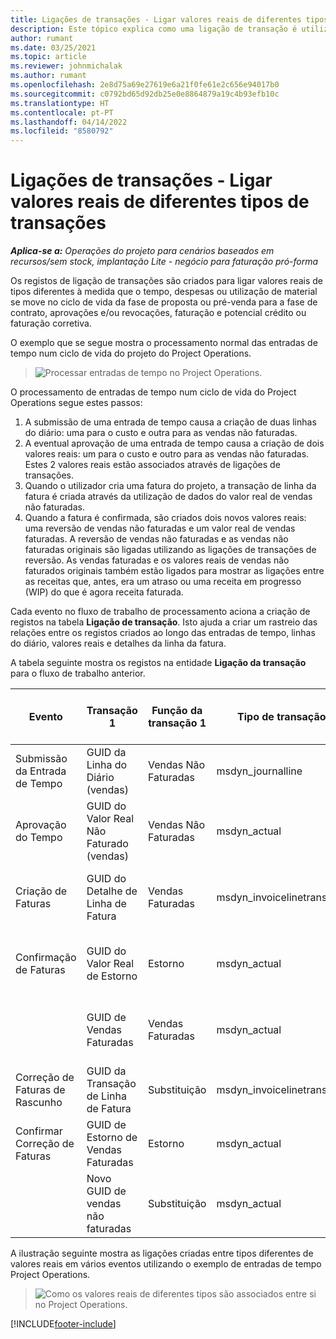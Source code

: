 ```yaml
---
title: Ligações de transações - Ligar valores reais de diferentes tipos de transações
description: Este tópico explica como uma ligação de transação é utilizada para ligar valores reais de tipos diferentes para ajudar a controlar a rentabilidade, o atraso de faturação e os cálculos de receitas faturados versus não faturados.
author: rumant
ms.date: 03/25/2021
ms.topic: article
ms.reviewer: johnmichalak
ms.author: rumant
ms.openlocfilehash: 2e8d75a69e27619e6a21f0fe61e2c656e94017b0
ms.sourcegitcommit: c0792bd65d92db25e0e8864879a19c4b93efb10c
ms.translationtype: HT
ms.contentlocale: pt-PT
ms.lasthandoff: 04/14/2022
ms.locfileid: "8580792"
---
```

# <a name="transaction-connections---link-actuals-of-different-transaction-types"></a>Ligações de transações - Ligar valores reais de diferentes tipos de transações

_**Aplica-se a:** Operações do projeto para cenários baseados em recursos/sem stock, implantação Lite - negócio para faturação pró-forma_

Os registos de ligação de transações são criados para ligar valores reais de tipos diferentes à medida que o tempo, despesas ou utilização de material se move no ciclo de vida da fase de proposta ou pré-venda para a fase de contrato, aprovações e/ou revocações, faturação e potencial crédito ou faturação corretiva.

O exemplo que se segue mostra o processamento normal das entradas de tempo num ciclo de vida do projeto do Project Operations.

> ![Processar entradas de tempo no Project Operations.](media/basic-guide-17.png)

O processamento de entradas de tempo num ciclo de vida do Project Operations segue estes passos: 

1. A submissão de uma entrada de tempo causa a criação de duas linhas do diário: uma para o custo e outra para as vendas não faturadas. 
2. A eventual aprovação de uma entrada de tempo causa a criação de dois valores reais: um para o custo e outro para as vendas não faturadas. Estes 2 valores reais estão associados através de ligações de transações.
3. Quando o utilizador cria uma fatura do projeto, a transação de linha da fatura é criada através da utilização de dados do valor real de vendas não faturadas.
4. Quando a fatura é confirmada, são criados dois novos valores reais: uma reversão de vendas não faturadas e um valor real de vendas faturadas. A reversão de vendas não faturadas e as vendas não faturadas originais são ligadas utilizando as ligações de transações de reversão. As vendas faturadas e os valores reais de vendas não faturados originais também estão ligados para mostrar as ligações entre as receitas que, antes, era um atraso ou uma receita em progresso (WIP) do que é agora receita faturada.   

Cada evento no fluxo de trabalho de processamento aciona a criação de registos na tabela **Ligação de transação**. Isto ajuda a criar um rastreio das relações entre os registos criados ao longo das entradas de tempo, linhas do diário, valores reais e detalhes da linha da fatura.

A tabela seguinte mostra os registos na entidade **Ligação da transação** para o fluxo de trabalho anterior.

|Evento                   |Transação 1                 |Função da transação 1 |Tipo de transação 1       |Transação 2          |Função da transação 2 |Tipo de transação 2 |
|------------------------|------------------------------|---------------|-----------------------------|-----------------------------|-------------------|-------------------|
|Submissão da Entrada de Tempo   |GUID da Linha do Diário (vendas)     |Vendas Não Faturadas |msdyn_journalline            |GUID da Linha do Diário (custo)     |Custo            |msdyn_journalline  |
|Aprovação do Tempo           |GUID do Valor Real Não Faturado (vendas)  |Vendas Não Faturadas |msdyn_actual                 |GUID do valor real de custo (custo)       |Custo            |msdyn_actual       |
|Criação de Faturas        |GUID do Detalhe de Linha de Fatura      |Vendas Faturadas   |msdyn_invoicelinetransaction |GUID do Valor Real de Vendas Não Faturadas   |Vendas Não Faturadas  |msdyn_actual       |
|Confirmação de Faturas    |GUID do Valor Real de Estorno         |Estorno      |msdyn_actual                 |GUID de vendas não faturadas originais |Original        |msdyn_actual       |
|                        |GUID de Vendas Faturadas             |Vendas Faturadas   |msdyn_actual                 |GUID do Valor Real de Vendas Não Faturadas   |Vendas Não Faturadas  |msdyn_actual       |
|Correção de Faturas de Rascunho |GUID da Transação de Linha de Fatura|Substituição      |msdyn_invoicelinetransaction |GUID de Vendas Faturadas            |Original        |msdyn_actual       |
|Confirmar Correção de Faturas|GUID de Estorno de Vendas Faturadas  |Estorno      |msdyn_actual                 |GUID de Vendas Faturadas            |Original        |msdyn_actual       |
|                        |Novo GUID de vendas não faturadas |Substituição            |msdyn_actual                 |GUID de Vendas Faturadas            |Original        |msdyn_actual       |


A ilustração seguinte mostra as ligações criadas entre tipos diferentes de valores reais em vários eventos utilizando o exemplo de entradas de tempo Project Operations.

> ![Como os valores reais de diferentes tipos são associados entre si no Project Operations.](media/TransactionConnections.png)

[!INCLUDE[footer-include](../includes/footer-banner.md)]
